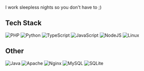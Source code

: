 I work sleepless nights so you don't have to ;)

## Tech Stack

![PHP](https://img.shields.io/badge/php-purple.svg?style=for-the-badge&logo=php&logoColor=white) ![Python](https://img.shields.io/badge/python-orange.svg?style=for-the-badge&logo=python&logoColor=white) ![TypeScript](https://img.shields.io/badge/typescript-%23007ACC.svg?style=for-the-badge&logo=typescript&logoColor=white) ![JavaScript](https://img.shields.io/badge/javascript-%2320232a.svg?style=for-the-badge&logo=javascript&logoColor=%2361DAFB) ![NodeJS](https://img.shields.io/badge/node.js-6DA55F?style=for-the-badge&logo=node.js&logoColor=white) ![Linux](https://img.shields.io/badge/linux-black?style=for-the-badge&logo=linux&logoColor=white)

## Other
![Java](https://img.shields.io/badge/java-%23239120.svg?style=for-the-badge&logo=java&logoColor=white) ![Apache](https://img.shields.io/badge/apache-%2300ADD8.svg?style=for-the-badge&logo=apache&logoColor=white) ![Nginx](https://img.shields.io/badge/nginx-red.svg?style=for-the-badge&logo=nginx&logoColor=white) ![MySQL](https://img.shields.io/badge/mysql-gray.svg?style=for-the-badge&logo=mysql&logoColor=white) ![SQLite](https://img.shields.io/badge/sqlite-6DA55F.svg?style=for-the-badge&logo=sqlite&logoColor=white)
